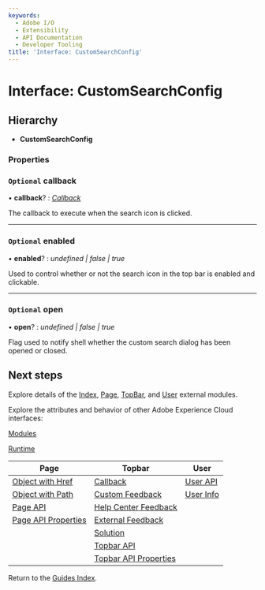 ```yaml
---
keywords:
  - Adobe I/O
  - Extensibility
  - API Documentation
  - Developer Tooling
title: 'Interface: CustomSearchConfig'
---
```


# Interface: CustomSearchConfig

## Hierarchy

* **CustomSearchConfig**

### Properties

### `Optional` callback

• **callback**? : *[Callback](topbar.callback.md)*

The callback to execute when the search icon is clicked.

___

### `Optional` enabled

• **enabled**? : *undefined | false | true*

Used to control whether or not the search icon in the top bar is enabled and clickable.

___

### `Optional` open

• **open**? : *undefined | false | true*

Flag used to notify shell whether the custom search dialog has been opened or closed.

## Next steps

Explore details of the [Index](./modules/index.md), [Page](./modules/page.md), [TopBar](./modules/topbar.md), and [User](./modules/user.md) external modules.

Explore the attributes and behavior of other Adobe Experience Cloud interfaces:

[Modules](modules.md)

[Runtime](runtime.md)

| Page                                             | Topbar                                                     | User                          |
| ------------------------------------------------ | ---------------------------------------------------------- | ----------------------------- |
| [Object with Href](page.objectwithhref.md)       | [Callback](topbar.callback)                                | [User API](user.userapi.md)   |
| [Object with Path](pageobjectwithpath.md)        | [Custom Feedback](topbar.customfeedback.md)                | [User Info](user.userinfo.md) |
| [Page API](page.pageapi.md)                      | [Help Center Feedback](topbar.helpcenterfeedbackconfig.md) |                               |
| [Page API Properties](page.pageapiproperties.md) | [External Feedback](topbar.externalfeedbackconfig.md)      |                               |
|                                                  | [Solution](topbar.solution.md)                             |                               |
|                                                  | [Topbar API](topbar.topbarapi.md)                          |                               |
|                                                  | [Topbar API Properties](topbar.topbarapiproperties.md)     |                               |

Return to the [Guides Index](../../guides_index.md).
